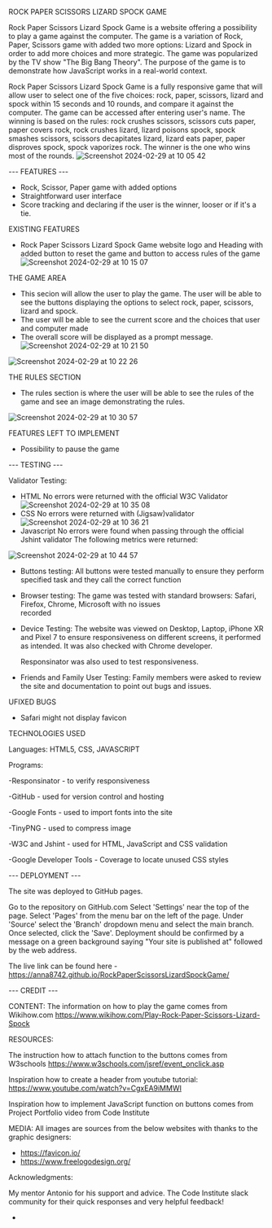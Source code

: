 ROCK PAPER SCISSORS LIZARD SPOCK GAME

Rock Paper Scissors Lizard Spock Game is a website offering a possibility to play a game against the computer. The game is a variation of Rock, Paper, Scissors game with added two more options: Lizard and Spock in order to add more choices and more strategic. The game was popularized by the TV show "The Big Bang Theory". The purpose of the game is to demonstrate how JavaScript works in a real-world context. 

Rock Paper Scissors Lizard Spock Game is a fully responsive game that will allow user to select one of the five choices: rock, paper, scissors, lizard and spock within 15 seconds and 10 rounds, and compare it against the computer. The game can be accessed after entering user's name. The winning is based on the rules: rock crushes scissors, scissors cuts paper, paper covers rock, rock crushes lizard, lizard poisons spock, spock smashes scissors, scissors decapitates lizard, lizard eats paper, paper disproves spock, spock vaporizes rock. The winner is the one who wins most of the rounds. 
![Screenshot 2024-02-29 at 10 05 42](https://github.com/Anna8742/RockPaperScissorsLizardSpockGame/assets/31070626/7453e222-8481-46e5-948f-67c56890ca6b)

--- FEATURES ---
- Rock, Scissor, Paper game with added options
- Straightforward user interface
- Score tracking and declaring if the user is the winner, looser or if it's a tie.

EXISTING FEATURES
- Rock Paper Scissors Lizard Spock Game website logo and Heading with added button to reset the game and button to access rules of the game
  ![Screenshot 2024-02-29 at 10 15 07](https://github.com/Anna8742/RockPaperScissorsLizardSpockGame/assets/31070626/56f7b149-948d-464e-afb1-fb6764e384eb)

THE GAME AREA
- This secion will allow the user to play the game. The user will be able to see the buttons displaying the options to select rock, paper, scissors, lizard and spock.
- The user will be able to see the current score  and the choices that user and computer made
- The overall score will be displayed as a prompt message.
  ![Screenshot 2024-02-29 at 10 21 50](https://github.com/Anna8742/RockPaperScissorsLizardSpockGame/assets/31070626/1765457b-db4a-4939-b248-32011407c933)

  
![Screenshot 2024-02-29 at 10 22 26](https://github.com/Anna8742/RockPaperScissorsLizardSpockGame/assets/31070626/70efed09-d75a-4717-b779-2aaf15469c8d)

THE RULES SECTION

- The rules section is where the user will be able to see the rules of the game and see an image demonstrating the rules. 


![Screenshot 2024-02-29 at 10 30 57](https://github.com/Anna8742/RockPaperScissorsLizardSpockGame/assets/31070626/fee5e684-d203-4f14-9b30-27743b3d982e)

FEATURES LEFT TO IMPLEMENT
- Possibility to pause the game

--- TESTING --- 

Validator Testing:
- HTML
  No errors were returned with the official W3C Validator
 ![Screenshot 2024-02-29 at 10 35 08](https://github.com/Anna8742/RockPaperScissorsLizardSpockGame/assets/31070626/148b98b4-67cc-4d56-8a77-ddadf5b635c0)
- CSS
  No errors were returned with (Jigsaw)validator
  ![Screenshot 2024-02-29 at 10 36 21](https://github.com/Anna8742/RockPaperScissorsLizardSpockGame/assets/31070626/6650e219-ad9a-452e-86ef-3694cb9446d2)
- Javascript
  No errors were found when passing through the official Jshint validator
  The following metrics were returned:
  
![Screenshot 2024-02-29 at 10 44 57](https://github.com/Anna8742/RockPaperScissorsLizardSpockGame/assets/31070626/5b90ec45-d168-458a-bbd8-eb718582846e)

- Buttons testing:
  All buttons were tested manually to ensure they perform specified task and they call the correct function

- Browser testing:
  The game was tested with standard browsers: Safari, Firefox, Chrome, Microsoft with no issues   
  recorded

- Device Testing:
    The website was viewed on Desktop, Laptop, iPhone XR and Pixel 7 to ensure responsiveness on     different screens, it performed as intended. It was also checked with Chrome developer.

    Responsinator was also used to test responsiveness.

- Friends and Family User Testing:
   Family members were asked to review the site and documentation to point out bugs and  issues.

UFIXED BUGS
- Safari might not display favicon

TECHNOLOGIES USED

Languages: HTML5, CSS, JAVASCRIPT

Programs: 

-Responsinator - to verify responsiveness
        
-GitHub - used for version control and hosting

-Google Fonts - used to import fonts into the site

-TinyPNG - used to compress image

-W3C and Jshint - used for HTML, JavaScript and CSS validation

-Google Developer Tools - Coverage to locate unused CSS styles


--- DEPLOYMENT ---

The site was deployed to GitHub pages.

Go to the repository on GitHub.com Select 'Settings' near the top of the page. Select 'Pages' from the menu bar on the left of the page. Under 'Source' select the 'Branch' dropdown menu and select the main branch. Once selected, click the 'Save'. Deployment should be confirmed by a message on a green background saying "Your site is published at" followed by the web address.

The live link can be found here - https://anna8742.github.io/RockPaperScissorsLizardSpockGame/

--- CREDIT ---

CONTENT:
The information on how to play the game comes from Wikihow.com 
https://www.wikihow.com/Play-Rock-Paper-Scissors-Lizard-Spock

RESOURCES:

The instruction how to attach function to the buttons comes from W3schools
https://www.w3schools.com/jsref/event_onclick.asp

Inspiration how to create a header from youtube tutorial:
https://www.youtube.com/watch?v=CgxEA9iMMWI

Inspiration how to implement JavaScript function on buttons comes from Project Portfolio video  from Code Institute

MEDIA: 
All images  are sources from the below websites with thanks to the graphic designers:
- https://favicon.io/
- https://www.freelogodesign.org/

Acknowledgments:

My mentor Antonio for his support and advice. The Code Institute slack community for their quick responses and very helpful feedback!





- 

  

